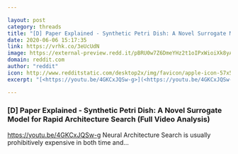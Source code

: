 ```yaml
---

layout: post
category: threads
title: "[D] Paper Explained - Synthetic Petri Dish: A Novel Surrogate Model for Rapid Architecture Search (Full Video Analysis)"
date: 2020-06-06 15:17:35
link: https://vrhk.co/3eUcUdN
image: https://external-preview.redd.it/pBRU0w7Z6DmeYHz2t1oIPxWioiXk8yAkuqdkN-fDTeY.jpg?width=480&height=251.308900524&auto=webp&crop=480:251.308900524,smart&s=fd9b26f10a25f48edc162793a9bb6db913322b92
domain: reddit.com
author: "reddit"
icon: http://www.redditstatic.com/desktop2x/img/favicon/apple-icon-57x57.png
excerpt: "[<https://youtu.be/4GKCxJQSw-g>](<https://youtu.be/4GKCxJQSw-g>) Neural Architecture Search is usually prohibitively expensive in both time and..."

---
```


### [D] Paper Explained - Synthetic Petri Dish: A Novel Surrogate Model for Rapid Architecture Search (Full Video Analysis)

[<https://youtu.be/4GKCxJQSw-g>](<https://youtu.be/4GKCxJQSw-g>) Neural Architecture Search is usually prohibitively expensive in both time and...